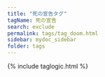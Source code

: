 ```yaml
---
title: "死の宣告タグ"
tagName: 死の宣告
search: exclude
permalink: tags/tag_doom.html
sidebar: mydoc_sidebar
folder: tags
---
```

{% include taglogic.html %}
